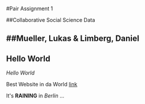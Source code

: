 #Pair Assignment 1

##Collaborative Social Science Data

##Mueller, Lukas & Limberg, Daniel
---
**Hello World**
---
*Hello World*

Best Website in da World
[link](http://www.github.com)

It's **RAINING** in *Berlin* ...
